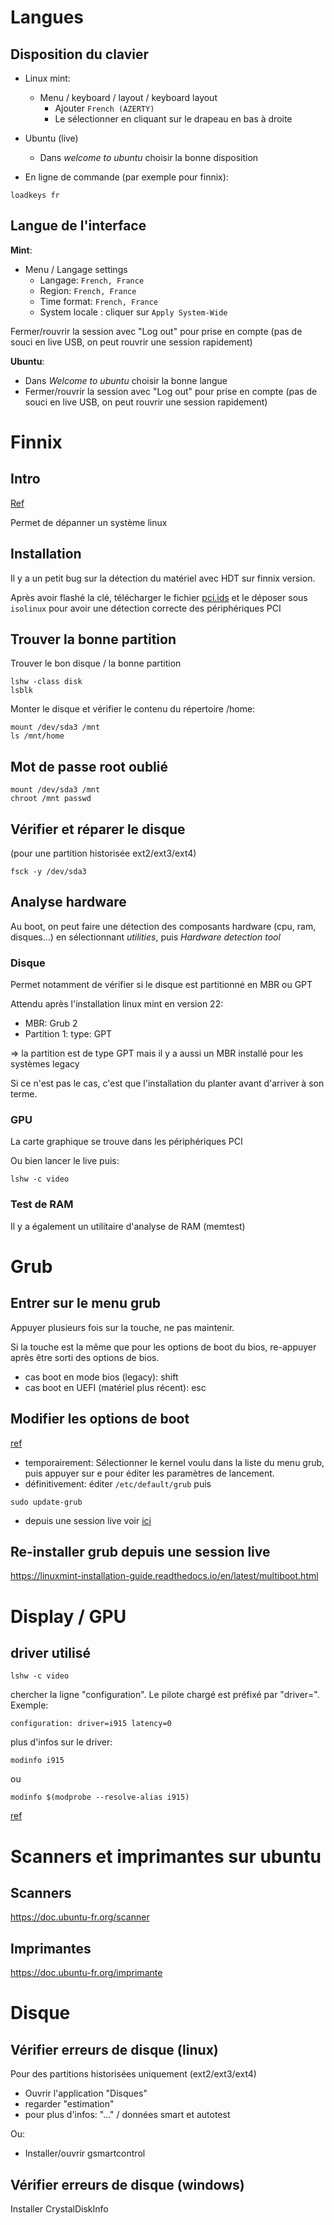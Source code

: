 # Langues

## Disposition du clavier

- Linux mint: 
  - Menu / keyboard / layout / keyboard layout
    - Ajouter `French (AZERTY)`
    - Le sélectionner en cliquant sur le drapeau en bas à droite
- Ubuntu (live)
  - Dans *welcome to ubuntu* choisir la bonne disposition

- En ligne de commande (par exemple pour finnix): 

```
loadkeys fr
```

## Langue de l'interface

**Mint**:

- Menu / Langage settings
  - Langage: `French, France`
  - Region: `French, France`
  - Time format: `French, France`
  - System locale : cliquer sur `Apply System-Wide`

Fermer/rouvrir la session avec "Log out" pour prise en compte (pas de souci en live USB, on peut rouvrir une session rapidement)

**Ubuntu**: 

- Dans *Welcome to ubuntu* choisir la bonne langue
- Fermer/rouvrir la session avec "Log out" pour prise en compte (pas de souci en live USB, on peut rouvrir une session rapidement)

# Finnix

## Intro

[Ref](https://cp.vcclhosting.com/index.php?rp=%2Fknowledgebase%2F15%2FUsing-Finnix-Rescue-CD-to-Rescue-Repair-or-Backup-Your-Linux-System.html&&systpl=hexa)

Permet de dépanner un système linux

## Installation

Il y a un petit bug sur la détection du matériel avec HDT sur finnix version. 

Après avoir flashé la clé, télécharger le fichier [pci.ids](https://github.com/pciutils/pciids/blob/master/pci.ids) et le déposer sous `isolinux` pour avoir une détection correcte des périphériques PCI

## Trouver la bonne partition

Trouver le bon disque / la bonne partition

```
lshw -class disk
lsblk
```

Monter le disque et vérifier le contenu du répertoire /home:

```
mount /dev/sda3 /mnt 
ls /mnt/home
```

## Mot de passe root oublié

```
mount /dev/sda3 /mnt 
chroot /mnt passwd
```

## Vérifier et réparer le disque

(pour une partition historisée ext2/ext3/ext4)

```
fsck -y /dev/sda3
```

## Analyse hardware

Au boot, on peut faire une détection des composants hardware (cpu, ram, disques...) en sélectionnant *utilities*, puis *Hardware detection tool*

### Disque

Permet notamment de vérifier si le disque est partitionné en MBR ou GPT

Attendu après l'installation linux mint en version 22:

- MBR: Grub 2
- Partition 1:  type: GPT

=> la partition est de type GPT mais il y a aussi un MBR installé pour les systèmes legacy

Si ce n'est pas le cas, c'est que l'installation du planter avant d'arriver à son terme.

### GPU

La carte graphique se trouve dans les périphériques  PCI

Ou bien lancer le live puis: 

```
lshw -c video
```



### Test de RAM

Il y a également un utilitaire d'analyse de RAM (memtest)

# Grub

## Entrer sur le menu grub

Appuyer plusieurs fois sur la touche, ne pas maintenir.

Si la touche est la même que pour les options de boot du bios, re-appuyer après être sorti des options de bios.

- cas boot en mode bios (legacy): shift
- cas boot en UEFI (matériel plus récent): esc

## Modifier les options de boot

[ref](https://doc.ubuntu-fr.org/kernel#modifier_les_parametres_du_noyau_pour_un_systeme_installe_sur_disque)

- temporairement: Sélectionner le kernel voulu dans la liste du menu grub, puis appuyer sur e pour éditer les paramètres de lancement.
- définitivement: éditer `/etc/default/grub` puis 

```
sudo update-grub
```

- depuis une session live voir [ici](https://doc.ubuntu-fr.org/kernel#modifier_les_parametres_du_noyau_pour_une_session-live)

## Re-installer grub depuis une session live

https://linuxmint-installation-guide.readthedocs.io/en/latest/multiboot.html

# Display / GPU

## driver utilisé

```
lshw -c video
```

chercher la ligne "configuration". Le pilote chargé est préfixé par "driver=". Exemple:

```
configuration: driver=i915 latency=0
```

plus d'infos sur le driver: 

```
modinfo i915
```

ou

```
modinfo $(modprobe --resolve-alias i915)
```

[ref](https://askubuntu.com/questions/23238/how-can-i-find-what-video-driver-is-in-use-on-my-system)

# Scanners et imprimantes sur ubuntu

## Scanners

https://doc.ubuntu-fr.org/scanner

## Imprimantes

https://doc.ubuntu-fr.org/imprimante

# Disque

## Vérifier erreurs de disque (linux)

Pour des partitions historisées uniquement (ext2/ext3/ext4)

- Ouvrir l'application "Disques"
- regarder "estimation"
- pour plus d'infos: "..." / données smart et autotest

Ou: 

- Installer/ouvrir gsmartcontrol

## Vérifier erreurs de disque (windows)

Installer CrystalDiskInfo
